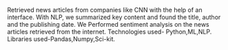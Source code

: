 Retrieved news articles from companies like CNN with the help of an interface. With NLP, we summarized key content and found the title, author
and the publishing date. We Performed sentiment analysis on the news articles retrieved from the internet. Technologies used- Python,ML,NLP. Libraries used-Pandas,Numpy,Sci-kit.
